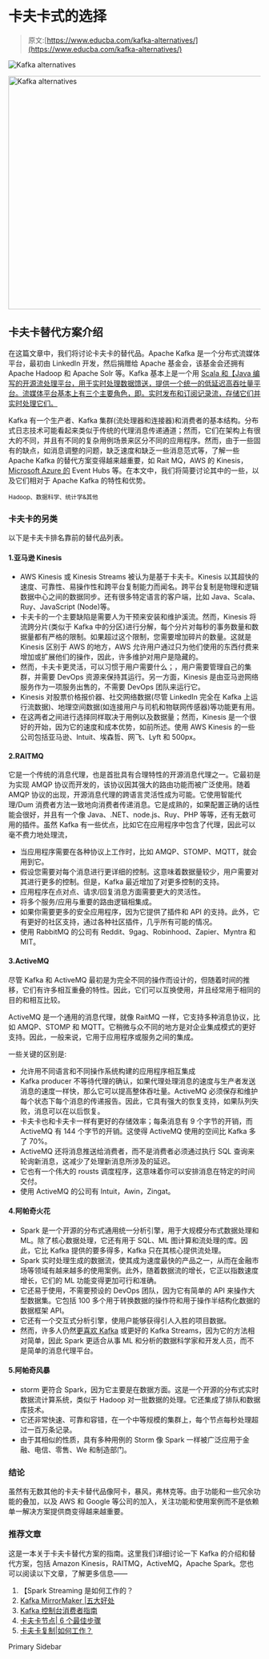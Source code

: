 # 卡夫卡式的选择

> 原文:[https://www.educba.com/kafka-alternatives/](https://www.educba.com/kafka-alternatives/)

![Kafka alternatives](../Images/894b8a2408386fd133bc2b7a0dbf1f79.png)

<noscript><img class="alignnone size-full wp-image-350898" src="../Images/894b8a2408386fd133bc2b7a0dbf1f79.png" alt="Kafka alternatives" width="826" height="466" srcset="https://cdn.educba.com/academy/wp-content/uploads/2020/01/Kafka-alternatives-1.jpg 826w, https://cdn.educba.com/academy/wp-content/uploads/2020/01/Kafka-alternatives-1-300x169.jpg 300w, https://cdn.educba.com/academy/wp-content/uploads/2020/01/Kafka-alternatives-1-768x433.jpg 768w" sizes="(max-width: 826px) 100vw, 826px" data-original-src="https://cdn.educba.com/academy/wp-content/uploads/2020/01/Kafka-alternatives-1.jpg"/></noscript>

## 卡夫卡替代方案介绍

在这篇文章中，我们将讨论卡夫卡的替代品。Apache Kafka 是一个分布式流媒体平台，最初由 LinkedIn 开发，然后捐赠给 Apache 基金会，该基金会还拥有 Apache Hadoop 和 Apache Solr 等。Kafka 基本上是一个用 [Scala 和【Java 编写的开源流处理平台，用于实时处理数据馈送，提供一个统一的低延迟高吞吐量平台。流媒体平台基本上有三个主要角色，即。实时发布和订阅记录流，存储它们并实时处理它们。](https://www.educba.com/scala-vs-java/)

Kafka 有一个生产者、Kafka 集群(流处理器和连接器)和消费者的基本结构。分布式日志技术可能看起来类似于传统的代理消息传递通道；然而，它们在架构上有很大的不同，并且有不同的复杂用例场景来区分不同的应用程序。然而，由于一些固有的缺点，如消息调整的问题，缺乏速度和缺乏一些消息范式等，了解一些 Apache Kafka 的替代方案变得越来越重要，如 Rait MQ，AWS 的 Kinesis， [Microsoft Azure 的](https://www.educba.com/what-is-azure/) Event Hubs 等。在本文中，我们将简要讨论其中的一些，以及它们相对于 Apache Kafka 的特性和优势。

<small>Hadoop、数据科学、统计学&其他</small>

### 卡夫卡的另类

以下是卡夫卡排名靠前的替代品列表。

#### 1.亚马逊 Kinesis

*   AWS Kinesis 或 Kinesis Streams 被认为是基于卡夫卡。Kinesis 以其超快的速度、可靠性、易操作性和跨平台复制能力而闻名。跨平台复制是物理和逻辑数据中心之间的数据同步。还有很多特定语言的客户端，比如 Java、Scala、Ruy、JavaScript (Node)等。
*   卡夫卡的一个主要缺陷是需要人为干预来安装和维护溪流。然而，Kinesis 将流跨分片(类似于 Kafka 中的分区)进行分解，每个分片对每秒的事务数量和数据量都有严格的限制。如果超过这个限制，您需要增加碎片的数量。这就是 Kinesis 区别于 AWS 的地方，AWS 允许用户通过只为他们使用的东西付费来增加或扩展他们的操作，因此，许多维护对用户是隐藏的。
*   然而，卡夫卡更灵活，可以习惯于用户需要什么；，用户需要管理自己的集群，并需要 DevOps 资源来保持其运行。另一方面，Kinesis 是由亚马逊网络服务作为一项服务出售的，不需要 DevOps 团队来运行它。
*   Kinesis 对股票价格报价器、社交网络数据(尽管 LinkedIn 完全在 Kafka 上运行流数据)、地理空间数据(如连接用户与司机和物联网传感器)等功能更有用。
*   在这两者之间进行选择同样取决于用例以及数据量；然而，Kinesis 是一个很好的开始，因为它的速度和成本优势，如前所述。使用 AWS Kinesis 的一些公司包括亚马逊、Intuit、埃森哲、网飞、Lyft 和 500px。

#### 2.RAITMQ

它是一个传统的消息代理，也是首批具有合理特性的开源消息代理之一。它最初是为实现 AMQP 协议而开发的，该协议因其强大的路由功能而被广泛使用。随着 AMQP 协议的出现，开源消息代理的跨语言灵活性成为可能。它使用智能代理/Dum 消费者方法一致地向消费者传递消息。它是成熟的，如果配置正确的话性能会很好，并且有一个像 Java、.NET、node.js、Ruy、PHP 等等，还有无数可用的插件。虽然 Kafka 有一些优点，比如它在应用程序中包含了代理，因此可以毫不费力地处理流，

*   当应用程序需要在各种协议上工作时，比如 AMQP、STOMP、MQTT，就会用到它。
*   假设您需要对每个消息进行更详细的控制。这意味着数据量较少，用户需要对其进行更多的控制。但是，Kafka 最近增加了对更多控制的支持。
*   应用程序在点对点、请求/回复消息方面需要更大的灵活性。
*   将多个服务/应用与重要的路由逻辑相集成。
*   如果你需要更多的安全应用程序，因为它提供了插件和 API 的支持。此外，它有更好的社区支持，通过各种社区插件，几乎所有可能的情况。
*   使用 RabbitMQ 的公司有 Reddit、9gag、Robinhood、Zapier、Myntra 和 MIT。

#### 3.ActiveMQ

尽管 Kafka 和 ActiveMQ 最初是为完全不同的操作而设计的，但随着时间的推移，它们有许多相互重叠的特性。因此，它们可以互换使用，并且经常用于相同的目的和相互比较。

ActiveMQ 是一个通用的消息代理，就像 RaitMQ 一样，它支持多种消息协议，比如 AMQP、STOMP 和 MQTT。它稍微与众不同的地方是对企业集成模式的更好支持。因此，一般来说，它用于应用程序或服务之间的集成。

一些关键的区别是:

*   允许用不同语言和不同操作系统构建的应用程序相互集成
*   Kafka producer 不等待代理的确认，如果代理处理消息的速度与生产者发送消息的速度一样快，那么它可以提高整体吞吐量。ActiveMQ 必须保存和维护每个状态下每个消息的传递报告。因此，它具有强大的恢复支持，如果队列失败，消息可以在以后恢复。
*   卡夫卡也和卡夫卡一样有更好的存储效率；每条消息有 9 个字节的开销，而 ActiveMQ 有 144 个字节的开销。这使得 ActiveMQ 使用的空间比 Kafka 多了 70%。
*   ActiveMQ 还将消息推送给消费者，而不是消费者必须通过执行 SQL 查询来轮询新消息，这减少了处理新消息所涉及的延迟。
*   它也有一个伟大的 rousts 调度程序，这意味着你可以安排消息在特定的时间交付。
*   使用 ActiveMQ 的公司有 Intuit，Awin，Zingat。

#### 4.阿帕奇火花

*   Spark 是一个开源的分布式通用统一分析引擎，用于大规模分布式数据处理和 ML。除了核心数据处理，它还有用于 SQL、ML 图计算和流处理的库。因此，它比 Kafka 提供的要多得多，Kafka 只在其核心提供流处理。
*   Spark 实时处理生成的数据流，使其成为速度最快的产品之一，从而在金融市场等领域有越来越多的使用案例。此外，随着数据流的增长，它正以指数速度增长，它们的 ML 功能变得更加可行和准确。
*   它还易于使用，不需要预设的 DevOps 团队，因为它有简单的 API 来操作大型数据集。它包括 100 多个用于转换数据的操作符和用于操作半结构化数据的数据框架 API。
*   它还有一个交互式分析引擎，使用户能够获得引人入胜的项目数据。
*   然而，许多人仍然[更喜欢 Kafka](https://www.educba.com/what-is-kafka/) 或更好的 Kafka Streams，因为它的方法相对简单，因此 Spark 更适合从事 ML 和分析的数据科学家和开发人员，而不是简单的消息代理平台。

#### 5.阿帕奇风暴

*   storm 更符合 Spark，因为它主要是在数据方面。这是一个开源的分布式实时数据流计算系统，类似于 Hadoop 对一批数据的处理。它还集成了排队和数据库技术。
*   它还非常快速、可靠和容错，在一个中等规模的集群上，每个节点每秒处理超过一百万条记录。
*   由于其相似的性质，具有多种用例的 Storm 像 Spark 一样被广泛应用于金融、电信、零售、We 和制造部门。

### 结论

虽然有无数其他的卡夫卡替代品像阿卡，暴风，弗林克等。由于功能和一些冗余功能的叠加，以及 AWS 和 Google 等公司的加入，关注功能和使用案例而不是依赖单一解决方案提供商变得越来越重要。

### 推荐文章

这是一本关于卡夫卡替代方案的指南。这里我们详细讨论一下 Kafka 的介绍和替代方案，包括 Amazon Kinesis，RAITMQ，ActiveMQ，Apache Spark。您也可以阅读以下文章，了解更多信息——

1.  【Spark Streaming 是如何工作的？
2.  [Kafka MirrorMaker |五大好处](https://www.educba.com/kafka-mirrormaker/)
3.  [Kafka 控制台消费者指南](https://www.educba.com/kafka-console-consumer/)
4.  [卡夫卡节点| 6 个最佳步骤](https://www.educba.com/kafka-node/)
5.  [卡夫卡复制|如何工作？](https://www.educba.com/kafka-replication/)

<footer class="entry-footer">

<aside class="sidebar sidebar-primary widget-area" role="complementary" aria-label="Primary Sidebar">Primary Sidebar</aside>

</footer>